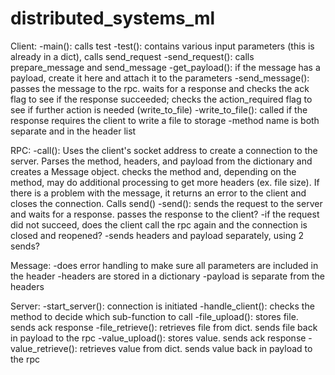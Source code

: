 # distributed_systems_ml

Client: 
-main(): calls test
-test(): contains various input parameters (this is already in a dict), calls send_request
-send_request(): calls prepare_message and send_message
-get_payload(): if the message has a payload, create it here and attach it to the parameters
-send_message(): passes the message to the rpc. waits for a response and checks the ack flag to see if the response succeeded; checks the action_required flag to see if further action is needed (write_to_file)
-write_to_file(): called if the response requires the client to write a file to storage
-method name is both separate and in the header list

RPC:
-call(): Uses the client's socket address to create a connection to the server. Parses the method, headers, and payload from the dictionary and creates a Message object. checks the method and, depending on the method, may do additional processing to get more headers (ex. file size).  If there is a problem with the message, it returns an error to the client and closes the connection. Calls send()
-send(): sends the request to the server and waits for a response. passes the response to the client? 
-if the request did not succeed, does the client call the rpc again and the connection is closed and reopened?
-sends headers and payload separately, using 2 sends?

Message:
-does error handling to make sure all parameters are included in the header
-headers are stored in a dictionary 
-payload is separate from the headers

Server: 
-start_server(): connection is initiated
-handle_client(): checks the method to decide which sub-function to call
-file_upload(): stores file. sends ack response
-file_retrieve(): retrieves file from dict. sends file back in payload to the rpc
-value_upload(): stores value. sends ack response
-value_retrieve(): retrieves value from dict. sends value back in payload to the rpc